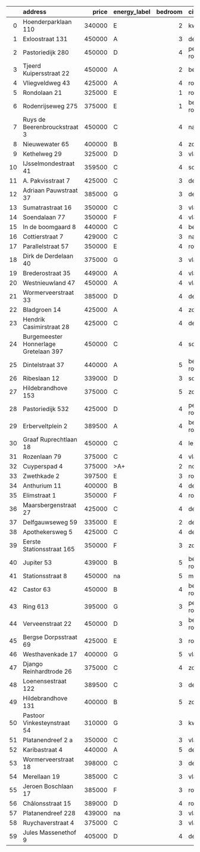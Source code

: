 |    | address                               |   price | energy_label   |   bedroom | city                |   house_age |   house_id |
|---:|:--------------------------------------|--------:|:---------------|----------:|:--------------------|------------:|-----------:|
|  0 | Hoenderparklaan 110                   |  340000 | E              |         2 | kwintsheul          |          99 |   43487870 |
|  1 | Exloostraat 131                       |  450000 | A              |         3 | den-haag            |          29 |   43483548 |
|  2 | Pastoriedijk 280                      |  450000 | D              |         4 | pernis-rotterdam    |         124 |   42316553 |
|  3 | Tjeerd Kuipersstraat 22               |  450000 | A              |         2 | bergschenhoek       |           4 |   43496701 |
|  4 | Vliegveldweg 43                       |  425000 | A              |         4 | rotterdam           |          65 |   43473799 |
|  5 | Rondolaan 21                          |  325000 | E              |         1 | rotterdam           |         108 |   42116063 |
|  6 | Rodenrijseweg 275                     |  375000 | E              |         1 | berkel-en-rodenrijs |         104 |   43472231 |
|  7 | Ruys de Beerenbrouckstraat 3          |  450000 | C              |         4 | naaldwijk           |          38 |   43481263 |
|  8 | Nieuwewater 65                        |  400000 | B              |         4 | zoetermeer          |          50 |   43491452 |
|  9 | Kethelweg 29                          |  325000 | D              |         3 | vlaardingen         |          91 |   43452830 |
| 10 | IJsselmondestraat 41                  |  359500 | C              |         4 | schiedam            |          96 |   42290316 |
| 11 | A. Pakvisstraat 7                     |  425000 | C              |         3 | den-haag            |          42 |   43496246 |
| 12 | Adriaan Pauwstraat 37                 |  385000 | G              |         3 | delft               |          96 |   43494940 |
| 13 | Sumatrastraat 16                      |  350000 | C              |         3 | vlaardingen         |          83 |   43494892 |
| 14 | Soendalaan 77                         |  350000 | F              |         4 | vlaardingen         |          84 |   43457213 |
| 15 | In de boomgaard 8                     |  440000 | C              |         4 | bergschenhoek       |          56 |   43497516 |
| 16 | Cottierstraat 7                       |  429000 | C              |         3 | naaldwijk           |          33 |   43465417 |
| 17 | Parallelstraat 57                     |  350000 | E              |         4 | rotterdam           |          97 |   42049364 |
| 18 | Dirk de Derdelaan 40                  |  375000 | G              |         3 | vlaardingen         |          65 |   43406419 |
| 19 | Brederostraat 35                      |  449000 | A              |         4 | vlaardingen         |          16 |   43495791 |
| 20 | Westnieuwland 47                      |  450000 | A              |         4 | vlaardingen         |          25 |   42321236 |
| 21 | Wormerveerstraat 33                   |  385000 | D              |         4 | den-haag            |          57 |   43499584 |
| 22 | Bladgroen 14                          |  425000 | A              |         4 | zoetermeer          |          36 |   43406442 |
| 23 | Hendrik Casimirstraat 28              |  425000 | C              |         4 | delft               |          75 |   43474953 |
| 24 | Burgemeester Honnerlage Gretelaan 397 |  450000 | C              |         4 | schiedam            |          35 |   43481836 |
| 25 | Dintelstraat 37                       |  440000 | A              |         5 | berkel-en-rodenrijs |          14 |   43468319 |
| 26 | Ribeslaan 12                          |  339000 | D              |         3 | schiedam            |          69 |   43497423 |
| 27 | Hildebrandhove 153                    |  375000 | C              |         5 | zoetermeer          |          46 |   43498791 |
| 28 | Pastoriedijk 532                      |  425000 | D              |         4 | pernis-rotterdam    |        2024 |   43405993 |
| 29 | Erberveltplein 2                      |  389500 | A              |         4 | berkel-en-rodenrijs |          63 |   43496673 |
| 30 | Graaf Ruprechtlaan 18                 |  450000 | C              |         4 | leidschendam        |          59 |   43490706 |
| 31 | Rozenlaan 79                          |  375000 | C              |         4 | vlaardingen         |          96 |   43490316 |
| 32 | Cuyperspad 4                          |  375000 | >A+            |         2 | nootdorp            |          21 |   43489041 |
| 33 | Zwethkade 2                           |  397500 | E              |         3 | rotterdam           |         124 |   42352656 |
| 34 | Anthurium 11                          |  400000 | B              |         4 | de-lier             |          42 |   43490064 |
| 35 | Elimstraat 1                          |  350000 | F              |         4 | rotterdam           |          66 |   43497013 |
| 36 | Maarsbergenstraat 27                  |  425000 | C              |         4 | den-haag            |          75 |   43497367 |
| 37 | Delfgauwseweg 59                      |  335000 | E              |         2 | delft               |         123 |   43463215 |
| 38 | Apothekersweg 5                       |  425000 | C              |         4 | delft               |          34 |   42327517 |
| 39 | Eerste Stationsstraat 165             |  350000 | F              |         3 | zoetermeer          |         117 |   43492578 |
| 40 | Jupiter 53                            |  439000 | B              |         5 | berkel-en-rodenrijs |          51 |   43493158 |
| 41 | Stationsstraat 8                      |  450000 | na             |         5 | maassluis           |         134 |   42027867 |
| 42 | Castor 63                             |  450000 | B              |         4 | berkel-en-rodenrijs |          51 |   43479500 |
| 43 | Ring 613                              |  395000 | G              |         3 | pernis-rotterdam    |          97 |   43496243 |
| 44 | Verveenstraat 22                      |  450000 | D              |         3 | berkel-en-rodenrijs |          64 |   43485847 |
| 45 | Bergse Dorpsstraat 69                 |  425000 | E              |         3 | rotterdam           |         103 |   42302697 |
| 46 | Westhavenkade 17                      |  400000 | G              |         5 | vlaardingen         |         124 |   42196845 |
| 47 | Django Reinhardtrode 26               |  375000 | C              |         4 | zoetermeer          |          45 |   43480355 |
| 48 | Loenensestraat 122                    |  389500 | C              |         3 | den-haag            |         118 |   42324079 |
| 49 | Hildebrandhove 131                    |  400000 | B              |         5 | zoetermeer          |          45 |   43495847 |
| 50 | Pastoor Vinkesteynstraat 54           |  310000 | G              |         3 | kwintsheul          |          86 |   43459042 |
| 51 | Platanendreef 2 a                     |  350000 | C              |         3 | vlaardingen         |          40 |   43496667 |
| 52 | Karibastraat 4                        |  440000 | A              |         5 | delft               |          34 |   43495676 |
| 53 | Wormerveerstraat 18                   |  398000 | C              |         3 | den-haag            |          74 |   43465786 |
| 54 | Merellaan 19                          |  385000 | C              |         3 | vlaardingen         |          88 |   43492016 |
| 55 | Jeroen Boschlaan 17                   |  385000 | F              |         3 | rotterdam           |          93 |   43470370 |
| 56 | Châlonsstraat 15                      |  389000 | D              |         4 | rotterdam           |          95 |   43489180 |
| 57 | Platanendreef 228                     |  439000 | na             |         3 | vlaardingen         |          38 |   42321057 |
| 58 | Ruychaverstraat 4                     |  375000 | C              |         3 | vlaardingen         |          68 |   43495900 |
| 59 | Jules Massenethof 9                   |  405000 | D              |         4 | den-haag            |          43 |   42313778 |